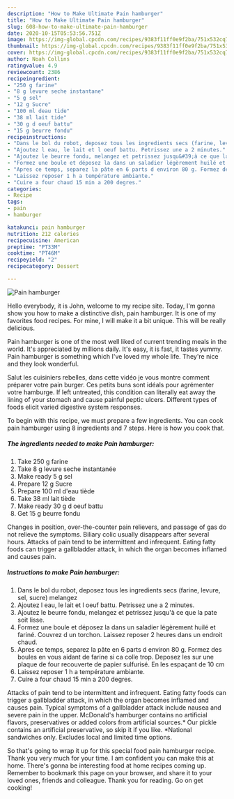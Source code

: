 ```yaml
---
description: "How to Make Ultimate Pain hamburger"
title: "How to Make Ultimate Pain hamburger"
slug: 608-how-to-make-ultimate-pain-hamburger
date: 2020-10-15T05:53:56.751Z
image: https://img-global.cpcdn.com/recipes/9383f11ff0e9f2ba/751x532cq70/pain-hamburger-photo-principale-de-la-recette.jpg
thumbnail: https://img-global.cpcdn.com/recipes/9383f11ff0e9f2ba/751x532cq70/pain-hamburger-photo-principale-de-la-recette.jpg
cover: https://img-global.cpcdn.com/recipes/9383f11ff0e9f2ba/751x532cq70/pain-hamburger-photo-principale-de-la-recette.jpg
author: Noah Collins
ratingvalue: 4.9
reviewcount: 2386
recipeingredient:
- "250 g farine"
- "8 g levure seche instantane"
- "5 g sel"
- "12 g Sucre"
- "100 ml deau tide"
- "38 ml lait tide"
- "30 g d oeuf battu"
- "15 g beurre fondu"
recipeinstructions:
- "Dans le bol du robot, deposez tous les ingredients secs (farine, levure, sel, sucre) melangez"
- "Ajoutez l eau, le lait et l oeuf battu. Petrissez une a 2 minutes."
- "Ajoutez le beurre fondu, melangez et petrissez jusqu&#39;à ce que la pate soit lisse."
- "Formez une boule et déposez la dans un saladier légèrement huilé et fariné. Couvrez d un torchon. Laissez reposer 2 heures dans un endroit chaud."
- "Apres ce temps, separez la pâte en 6 parts d environ 80 g. Formez des boules en vous aidant de farine si ca colle trop. Deposez les sur une plaque de four recouverte de papier sulfurisé. En les espaçant de 10 cm"
- "Laissez reposer 1 h a température ambiante."
- "Cuire a four chaud 15 min a 200 degres."
categories:
- Recipe
tags:
- pain
- hamburger

katakunci: pain hamburger 
nutrition: 212 calories
recipecuisine: American
preptime: "PT33M"
cooktime: "PT46M"
recipeyield: "2"
recipecategory: Dessert

---
```



![Pain hamburger](https://img-global.cpcdn.com/recipes/9383f11ff0e9f2ba/751x532cq70/pain-hamburger-photo-principale-de-la-recette.jpg)

Hello everybody, it is John, welcome to my recipe site. Today, I'm gonna show you how to make a distinctive dish, pain hamburger. It is one of my favorites food recipes. For mine, I will make it a bit unique. This will be really delicious.

Pain hamburger is one of the most well liked of current trending meals in the world. It's appreciated by millions daily. It's easy, it is fast, it tastes yummy. Pain hamburger is something which I've loved my whole life. They're nice and they look wonderful.

Salut les cuisiniers rebelles, dans cette vidéo je vous montre comment préparer votre pain burger. Ces petits buns sont idéals pour agrémenter votre hamburge. If left untreated, this condition can literally eat away the lining of your stomach and cause painful peptic ulcers. Different types of foods elicit varied digestive system responses.


To begin with this recipe, we must prepare a few ingredients. You can cook pain hamburger using 8 ingredients and 7 steps. Here is how you cook that.

<!--inarticleads1-->

##### The ingredients needed to make Pain hamburger:

1. Take 250 g farine
1. Take 8 g levure seche instantanée
1. Make ready 5 g sel
1. Prepare 12 g Sucre
1. Prepare 100 ml d&#39;eau tiède
1. Take 38 ml lait tiède
1. Make ready 30 g d oeuf battu
1. Get 15 g beurre fondu


Changes in position, over-the-counter pain relievers, and passage of gas do not relieve the symptoms. Biliary colic usually disappears after several hours. Attacks of pain tend to be intermittent and infrequent. Eating fatty foods can trigger a gallbladder attack, in which the organ becomes inflamed and causes pain. 

<!--inarticleads2-->

##### Instructions to make Pain hamburger:

1. Dans le bol du robot, deposez tous les ingredients secs (farine, levure, sel, sucre) melangez
1. Ajoutez l eau, le lait et l oeuf battu. Petrissez une a 2 minutes.
1. Ajoutez le beurre fondu, melangez et petrissez jusqu&#39;à ce que la pate soit lisse.
1. Formez une boule et déposez la dans un saladier légèrement huilé et fariné. Couvrez d un torchon. Laissez reposer 2 heures dans un endroit chaud.
1. Apres ce temps, separez la pâte en 6 parts d environ 80 g. Formez des boules en vous aidant de farine si ca colle trop. Deposez les sur une plaque de four recouverte de papier sulfurisé. En les espaçant de 10 cm
1. Laissez reposer 1 h a température ambiante.
1. Cuire a four chaud 15 min a 200 degres.


Attacks of pain tend to be intermittent and infrequent. Eating fatty foods can trigger a gallbladder attack, in which the organ becomes inflamed and causes pain. Typical symptoms of a gallbladder attack include nausea and severe pain in the upper. McDonald&#39;s hamburger contains no artificial flavors, preservatives or added colors from artificial sources.* Our pickle contains an artificial preservative, so skip it if you like. *National sandwiches only. Excludes local and limited time options. 

So that's going to wrap it up for this special food pain hamburger recipe. Thank you very much for your time. I am confident you can make this at home. There's gonna be interesting food at home recipes coming up. Remember to bookmark this page on your browser, and share it to your loved ones, friends and colleague. Thank you for reading. Go on get cooking!

